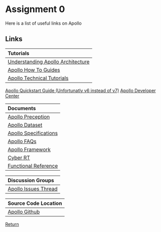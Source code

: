 # Assignment 0
Here is a list of useful links on Apollo

## Links

Tutorials|
:-|
[Understanding Apollo Architecture](https://github.com/ApolloAuto/apollo/blob/master/docs/howto/how_to_understand_architecture_and_workflow.md)|
[Apollo How To Guides](https://github.com/ApolloAuto/apollo/blob/master/docs/technical_tutorial/README.md)|
[Apollo Technical Tutorials](https://github.com/ApolloAuto/apollo/blob/master/docs/technical_tutorial/README.md)|
[Apollo Quickstart Guide (Unfortunatly v6 instead of v7)](https://github.com/ApolloAuto/apollo/blob/master/docs/quickstart/apollo_6_0_quick_start.md)
[Apollo Developer Center](https://apollo.auto/devcenter/devcenter.html)

Documents|
:-|
[Apollo Preception](https://github.com/ApolloAuto/apollo/blob/master/modules/perception/README.md)|
[Apollo Dataset](https://apollo.auto/southbay.html)|
[Apollo Specifications](https://github.com/ApolloAuto/apollo/blob/master/docs/technical_tutorial/README.md)|
[Apollo FAQs](https://github.com/ApolloAuto/apollo/blob/master/docs/FAQs/README.md)|
[Apollo Framework](https://apollo.auto/cyber.html#:~:text=The%20Apollo%20Cyber%20RT%20is%20a%20self%2Dcontained%2C%20open%2D,the%20Apollo%20Cyber%20RT%20framework)|
[Cyber RT](https://cyber-rt.readthedocs.io/en/latest/)|
[Functional Reference](https://www.sciencedirect.com/science/article/abs/pii/S0950584915002177?via%3Dihub)|

Discussion Groups|
:-|
[Apollo Issues Thread](https://github.com/ApolloAuto/apollo/issues)|

Source Code Location|
:-|
[Apollo Github](https://github.com/ApolloAuto/apollo)|

[Return](/index.md)

